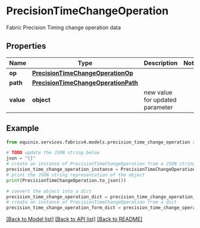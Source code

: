 # PrecisionTimeChangeOperation

Fabric Precision Timing change operation data

## Properties

Name | Type | Description | Notes
------------ | ------------- | ------------- | -------------
**op** | [**PrecisionTimeChangeOperationOp**](PrecisionTimeChangeOperationOp.md) |  | 
**path** | [**PrecisionTimeChangeOperationPath**](PrecisionTimeChangeOperationPath.md) |  | 
**value** | **object** | new value for updated parameter | 

## Example

```python
from equinix.services.fabricv4.models.precision_time_change_operation import PrecisionTimeChangeOperation

# TODO update the JSON string below
json = "{}"
# create an instance of PrecisionTimeChangeOperation from a JSON string
precision_time_change_operation_instance = PrecisionTimeChangeOperation.from_json(json)
# print the JSON string representation of the object
print(PrecisionTimeChangeOperation.to_json())

# convert the object into a dict
precision_time_change_operation_dict = precision_time_change_operation_instance.to_dict()
# create an instance of PrecisionTimeChangeOperation from a dict
precision_time_change_operation_form_dict = precision_time_change_operation.from_dict(precision_time_change_operation_dict)
```
[[Back to Model list]](../README.md#documentation-for-models) [[Back to API list]](../README.md#documentation-for-api-endpoints) [[Back to README]](../README.md)



